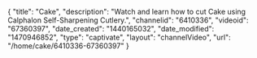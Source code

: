 {
    "title": "Cake",
    "description": "Watch and learn how to cut Cake using Calphalon Self-Sharpening Cutlery.",
    "channelid": "6410336",
    "videoid": "67360397",
    "date_created": "1440165032",
    "date_modified": "1470946852",
    "type": "captivate",
    "layout": "channelVideo",
    "url": "\/home\/cake\/6410336-67360397"
}
